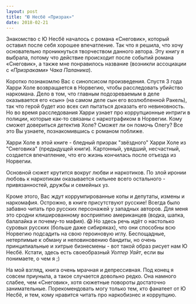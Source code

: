 ```yaml
---
layout: post
title: "Ю Несбё «Призрак»"
date: 2018-02-21
---
```


Знакомство с Ю Несбё началось с романа «Снеговик», который оставил после себя хорошее впечатление. Так что я решила, что хочу основательно проникнуться творчеством данного автора. 
Эту книгу я выбрала, потому что действие происходит после событий романа «Снеговик», а также мне понравилось название (возникли ассоциации с *«Призраками» Чака Паланика*). 

Коротко познакомлю Вас с синопсисом произведения.
Спустя 3 года Харри Холе возвращается в Норвегию, чтобы расследовать убийство наркомана. Дело в том, что главным подозреваемым в деле оказывается его «сын» (на самом деле сын его возлюбленной Ракель), так что герой будет изо всех сил пытаться доказать его невиновность. Но во время расследования Харри узнает про коррупционные интриги в полиции, которые как-то связаны с наркотрафиком в Норвегии. Кому сможет довериться детектив Холе? Сможет ли он помочь Олегу? Все это Вы узнаете, познакомившись с романом поближе.

Харри Холе в этой книге - бледный призрак "звёздного" Харри Холе из "Снеговика" (предыдущей книги). Картонный, увядший, несчастный, создается впечатление, что его жизнь кончилась после отъезда из Норвегии.

Основной сюжет крутится вокруг любви и наркотиков. По злой иронии любовь к наркотикам оказывается сильнее всего остального - привязанностей, дружбы и семейных уз.

Кроме этого, Вас ждут коррумпированные копы и депутаты, измены и наркомафия.
Острожно, в книге присутствуют русские! Всегда было забавно читать про русских персонажей у западных авторов. Для меня это сродни клишированному восприятию американцев (водка, шапка, балалайка и почему-то мафия). 😱 Но здесь речь идёт о настолько суровых русских (больше даже сибиряках), что они способны всю Норвегию подсадить на свою героиновую иглу. Беспощадные, нетерпимые к обману и неповиновению бандиты, но очень принципиальные и хитрые бизнесмены - вот такой образ рисует нам Ю Несбё. 
Кстати, здесь есть своеобразный *Уолтер Уайт*, если вы понимаете, о чем я ;) 

На мой взгляд, книга очень мрачная и депрессивная. Под конец я совсем приуныла, а такое случается довольно редко. Она намного слабее, чем «Снеговик», хотя сюжетные повороты достаточно занимательные.
Порекомендовать могу только тем, кто фанатеет от Ю Несбё, и тем, кому нравится читать про наркобизнес и коррупцию.
